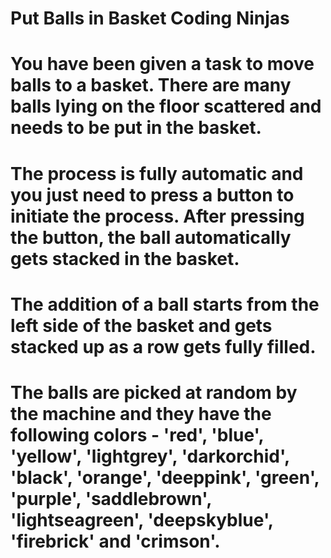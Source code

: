 # Put Balls in Basket Coding Ninjas
# You have been given a task to move balls to a basket. There are many balls lying on the floor scattered and needs to be put in the basket.
# The process is fully automatic and you just need to press a button to initiate the process. After pressing the button, the ball automatically gets stacked in the basket.
# The addition of a ball starts from the left side of the basket and gets stacked up as a row gets fully filled.
# The balls are picked at random by the machine and they have the following colors - 'red', 'blue', 'yellow', 'lightgrey', 'darkorchid', 'black', 'orange', 'deeppink', 'green', 'purple', 'saddlebrown', 'lightseagreen', 'deepskyblue', 'firebrick' and 'crimson'. 
